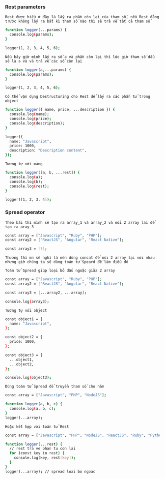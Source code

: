 ### Rest parameters

`Rest được hiểu ở đây là lấy ra phần còn lại của tham số, nếu Rest đằng trước không lấy ra bất kì tham số nào thì sẽ trả về tất cả tham số `

```bash
function logger(...params) {
  console.log(params);
}

logger(1, 2, 3, 4, 5, 6);
```

`Nếu bây giờ mình lấy ra số a và phần còn lại thì lúc giờ tham số dầu sẽ là a và và trả về các số còn lại`

```bash
function logger(a,...params) {
  console.log(params);
}

logger(1, 2, 3, 4, 5, 6);
```

`Có thể vận dụng Destructuring cho Rest dể lấy ra các phần tử trong object`

```bash
function logger({ name, price, ...description }) {
  console.log(name);
  console.log(price);
  console.log(description);
}

logger({
  name: "Javascript",
  price: 1000,
  description: "Description content",
});

```

`Tương tự với mảng`

```bash
function logger([a, b, ...rest]) {
  console.log(a);
  console.log(b);
  console.log(rest);
}

logger([1, 2, 3, 4]);

```

### Spread operator

`Theo bài thì mình sẽ tạo ra array_1 và array_2 và nối 2 array lai để tạo ra aray_3`

```bash
const array = ["Javascript", "Ruby", "PHP"];
const array2 = ["ReactJS", "Angular", "React Native"];

const array3 = [?];
```

`Thương thì mn sẽ nghĩ là nên dùng concat để nói 2 array lại với nhau nhưng giờ chúng ta sẽ dùng toán tử Speard để làm điều đó`

`Toán tử Spread giúp loại bỏ dấu ngoặc giữa 2 array`

```bash
const array = ["Javascript", "Ruby", "PHP"];
const array2 = ["ReactJS", "Angular", "React Native"];

const array3 = [...array2, ...array];

console.log(array3);
```

`Tương tự với object`

```bash
const object1 = {
  name: "Javascript",
};

const object2 = {
  price: 1000,
};

const object3 = {
  ...object1,
  ...object2,
};

console.log(object3);
```

`Dùng toán tử Spread để truyền tham số cho hàm`

```bash
const array = ["Javascript", "PHP", "NodeJS"];

function logger(a, b, c) {
  console.log(a, b, c);
}
logger(...array);
```

`Hoặc kết hợp với toán tử Rest`

```bash
const array = ["Javascript", "PHP", "NodeJS", "ReactJS", "Ruby", "Python"];

function logger(...rest) {
  // rest tra ve phan tu con lai
  for (const key in rest) {
    console.log(key, rest[key]);
  }
}
logger(...array); // spread loai bo ngoac

```
